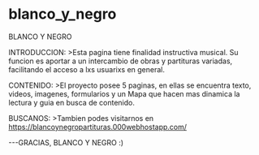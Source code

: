 # blanco_y_negro

BLANCO Y NEGRO


INTRODUCCION:
    >Esta pagina tiene finalidad instructiva musical. Su funcion es aportar a un intercambio de obras y partituras variadas, facilitando el acceso a lxs usuarixs en general.

CONTENIDO:
    >El proyecto posee 5 paginas, en ellas se encuentra texto, videos, imagenes, formularios y un Mapa que hacen mas dinamica la lectura y guia en busca de contenido. 


BUSCANOS:
    >Tambien podes visitarnos en    https://blancoynegropartituras.000webhostapp.com/




---GRACIAS, BLANCO Y NEGRO :)